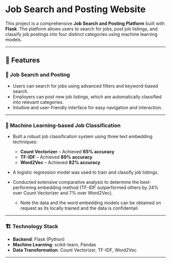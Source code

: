 # Job Search and Posting Website

This project is a comprehensive **Job Search and Posting Platform** built with **Flask**. The platform allows users to search for jobs, post job listings, and classify job postings into four distinct categories using machine learning models.

---

## 🚀 Features

### 🔎 Job Search and Posting  
- Users can search for jobs using advanced filters and keyword-based search.  
- Employers can post new job listings, which are automatically classified into relevant categories.  
- Intuitive and user-friendly interface for easy navigation and interaction.  

---

### 🧠 Machine Learning-based Job Classification  
- Built a robust job classification system using three text embedding techniques:  
   - **Count Vectorizer** – Achieved **65% accuracy**  
   - **TF-IDF** – Achieved **89% accuracy**  
   - **Word2Vec** – Achieved **82% accuracy**  
- A logistic regression model was used to train and classify job listings.  
- Conducted extensive comparative analysis to determine the best-performing embedding method (TF-IDF outperformed others by 24% over Count Vectorizer and 7% over Word2Vec).

  * Note the data and the word embedding models can be obtained on request as its locally trained and the data is confidentail.

---

### 🏗️ Technology Stack  
- **Backend**: Flask (Python)  
- **Machine Learning**: scikit-learn, Pandas  
- **Data Transformation**: Count Vectorizer, TF-IDF, Word2Vec  

---
